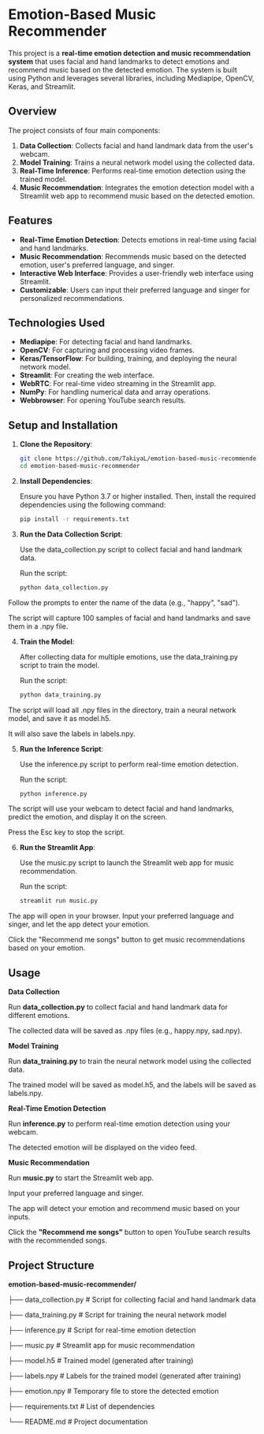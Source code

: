 # Emotion-Based Music Recommender

This project is a **real-time emotion detection and music recommendation system** that uses facial and hand landmarks to detect emotions and recommend music based on the detected emotion. The system is built using Python and leverages several libraries, including Mediapipe, OpenCV, Keras, and Streamlit.


## Overview

The project consists of four main components:
1. **Data Collection**: Collects facial and hand landmark data from the user's webcam.
2. **Model Training**: Trains a neural network model using the collected data.
3. **Real-Time Inference**: Performs real-time emotion detection using the trained model.
4. **Music Recommendation**: Integrates the emotion detection model with a Streamlit web app to recommend music based on the detected emotion.

## Features

- **Real-Time Emotion Detection**: Detects emotions in real-time using facial and hand landmarks.
- **Music Recommendation**: Recommends music based on the detected emotion, user's preferred language, and singer.
- **Interactive Web Interface**: Provides a user-friendly web interface using Streamlit.
- **Customizable**: Users can input their preferred language and singer for personalized recommendations.

## Technologies Used

- **Mediapipe**: For detecting facial and hand landmarks.
- **OpenCV**: For capturing and processing video frames.
- **Keras/TensorFlow**: For building, training, and deploying the neural network model.
- **Streamlit**: For creating the web interface.
- **WebRTC**: For real-time video streaming in the Streamlit app.
- **NumPy**: For handling numerical data and array operations.
- **Webbrowser**: For opening YouTube search results.

## Setup and Installation

1. **Clone the Repository**:
   ```bash
   git clone https://github.com/TakiyaL/emotion-based-music-recommender.git
   cd emotion-based-music-recommender

2. **Install Dependencies**:

   Ensure you have Python 3.7 or higher installed. Then, install the required dependencies using the following command:
   ```bash
   pip install -r requirements.txt

3. **Run the Data Collection Script**:

   Use the data_collection.py script to collect facial and hand landmark data.

   Run the script:
   ```bash
   python data_collection.py

 Follow the prompts to enter the name of the data (e.g., "happy", "sad").

 The script will capture 100 samples of facial and hand landmarks and save them in a .npy file.

4. **Train the Model**:

   After collecting data for multiple emotions, use the data_training.py script to train the model.

   Run the script:
   ```bash
   python data_training.py

The script will load all .npy files in the directory, train a neural network model, and save it as model.h5.

It will also save the labels in labels.npy.

5. **Run the Inference Script**:

   Use the inference.py script to perform real-time emotion detection.

   Run the script:
   ```bash
   python inference.py
   
The script will use your webcam to detect facial and hand landmarks, predict the emotion, and display it on the screen.

Press the Esc key to stop the script.

6. **Run the Streamlit App**:

   Use the music.py script to launch the Streamlit web app for music recommendation.

   Run the script:
   ```bash
   streamlit run music.py

The app will open in your browser. Input your preferred language and singer, and let the app detect your emotion.

Click the "Recommend me songs" button to get music recommendations based on your emotion.


## Usage
**Data Collection**

Run **data_collection.py** to collect facial and hand landmark data for different emotions.

The collected data will be saved as .npy files (e.g., happy.npy, sad.npy).

**Model Training**

Run **data_training.py** to train the neural network model using the collected data.

The trained model will be saved as model.h5, and the labels will be saved as labels.npy.

**Real-Time Emotion Detection**

Run **inference.py** to perform real-time emotion detection using your webcam.

The detected emotion will be displayed on the video feed.

**Music Recommendation**

Run **music.py** to start the Streamlit web app.

Input your preferred language and singer.

The app will detect your emotion and recommend music based on your inputs.

Click the **"Recommend me songs"** button to open YouTube search results with the recommended songs.

## Project Structure

**emotion-based-music-recommender/**

├── data_collection.py                          # Script for collecting facial and hand landmark data

├── data_training.py                            # Script for training the neural network model

├── inference.py                                # Script for real-time emotion detection

├── music.py                                    # Streamlit app for music recommendation

├── model.h5                                    # Trained model (generated after training)

├── labels.npy                                  # Labels for the trained model (generated after training)

├── emotion.npy                                 # Temporary file to store the detected emotion

├── requirements.txt                            # List of dependencies

└── README.md                                   # Project documentation

